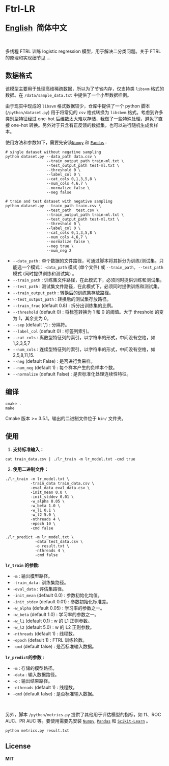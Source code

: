 # Ftrl-LR

### [<font size=5>English</font>](<https://github.com/massquantity/Ftrl-LR>)  &nbsp;  <font size=5>简体中文</font>

<br>

多线程 FTRL 训练 logistic regression 模型，用于解决二分类问题。关于 FTRL 的原理和实现细节见 ...



## 数据格式

该模型主要用于处理高维稀疏数据，所以为了节省内存，仅支持类 `libsvm` 格式的数据。在 `/data/sample_data.txt` 中提供了一个小型数据样例。

由于现实中现成的 `libsvm` 格式数据较少，仓库中提供了一个 python 脚本 (`/python/dataset.py`) 用于将常见的 `csv` 格式转换为 `libsbvm` 格式。考虑到许多类别型特征经过 one-hot 后维数太大难以存储，我做了一些特殊处理，避免了直接 one-hot 转换。另外对于只含有正反馈的数据集，也可以进行随机生成负样本。

使用方法和参数如下，需要先安装[`Numpy`](https://numpy.org/) 和 [`Pandas`](https://pandas.pydata.org/) : 

```shell
# single dataset without negative sampling
python dataset.py --data_path data.csv \ 
                  --train_output_path train-ml.txt \
                  --test_output_path test-ml.txt \
                  --threshold 0 \
                  --label_col 0 \
                  --cat_cols 0,1,3,5,8 \
                  --num_cols 4,6,7 \
                  --normalize false \
                  --neg false
    
# train and test dataset with negative sampling
python dataset.py --train_path train.csv \ 
                  --test_path  test.csv \
                  --train_output_path train-ml.txt \
                  --test_output_path test-ml.txt \
                  --threshold 0 \
                  --label_col 0 \
                  --cat_cols 0,1,3,5,8 \
                  --num_cols 4,6,7 \
                  --normalize false \
                  --neg true \
                  --num_neg 2
```

+ `--data_path` :  单个数据的文件路径，可通过脚本将其拆分为训练/测试集。只能选一个模式：`-data_path` 模式 (单个文件) 或 `--train_path, --test_path` 模式 (同时提供训练和测试集) 。
+ `--train_path` : 训练集文件路径，在此模式下，必须同时提供训练和测试集。
+ `--test_path` : 测试集文件路径，在此模式下，必须同时提供训练和测试集。
+ `--train_output_path` : 转换后的训练集存放路径。
+ `--test_output_path` : 转换后的测试集存放路径。
+ `--train_frac` (default 0.8) : 拆分出训练集的比例。
+ `--threshold` (default 0) : 将标签转换为 1 和 0 的阈值。大于 threshold 的变为 1，其余变为 0。
+ `--sep` (default ',') :  分隔符。
+ `--label_col` (default 0) : 标签列索引。
+ `--cat_cols` : 离散型特征列的索引，以字符串的形式，中间没有空格，如 1,2,3,5,7
+ `--num_cols` : 连续型特征列的索引，以字符串的形式，中间没有空格，如 2,5,8,11,15.
+ `--neg` (default False) : 是否进行负采样。
+ `--num_neg` (default 1) : 每个样本产生的负样本个数。
+ `--normalize` (default False) : 是否标准化处理连续性特征。



## 编译

```shell
cmake .
make
```

Cmake 版本 >= 3.5.1。输出的二进制文件位于 `bin/` 文件夹。



## 使用

1.  **支持标准输入：**

```shell
cat train_data.csv | ./lr_train -m lr_model.txt -cmd true
```

2. **使用二进制文件：**

```shell
./lr_train -m lr_model.txt \ 
           -train_data train_data.csv \
           -eval_data eval_data.csv \
           -init_mean 0.0 \
           -init_stddev 0.01 \
           -w_alpha 0.05 \
           -w_beta 1.0 \
           -w_l1 0.1 \
           -w_l2 5.0 \
           -nthreads 4 \
           -epoch 10 \
           -cmd false 
           
./lr_predict -m lr_model.txt \ 
             -data test_data.csv \
             -o result.txt \
             -nthreads 4 \
             -cmd false 
```

**`lr_train` 的参数:**

+ `-m` : 输出模型路径。
+ `-train_data` : 训练集路径。
+ `-eval_data` : 评估集路径。
+ `-init_mean` (default 0.0) : 参数初始化均值。
+ `-init_stdev` (default 0.01) : 参数初始化标准差。
+ `-w_alpha` (default 0.05) : 学习率的参数之一。
+ `-w_beta` (default 1.0) : 学习率的参数之一。
+ `-w_l1` (default 0.1) : w 的 L1 正则参数。
+ `-w_l2` (default 5.0) : w 的 L2 正则参数。
+ `-nthreads` (default 1) : 线程数。
+ `-epoch` (default 1) : FTRL 训练轮数。
+ `-cmd` (default false) : 是否标准输入数据。



**`lr_predict`的参数 :**

+ `-m` : 存储的模型路径。
+ `-data` : 输入数据路径。
+ `-o` : 输出结果路径。
+ `-nthreads` (default 1) : 线程数。
+ `-cmd` (default false) : 是否标准输入数据。



<br>

另外，脚本 `/python/metrics.py` 提供了其他用于评估模型的指标，如 f1、ROC AUC、PR AUC 等。要使用需要先安装 [`Numpy`](https://numpy.org/),  [`Pandas`](https://pandas.pydata.org/) 和 [`Scikit-Learn`](<https://scikit-learn.org/>)  。

```shell
python metrics.py result.txt
```



## License

**MIT**

<br>